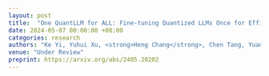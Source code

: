 ```yaml
---
layout: post
title:  "One QuantLLM for ALL: Fine-tuning Quantized LLMs Once for Efficient Deployments"
date: 2024-05-07 00:00:00 +08:00
categories: research
authors: "Ke Yi, Yuhui Xu, <strong>Heng Chang</strong>, Chen Tang, Yuan Meng, Tong Zhang, Jia Li"
venue: "Under Review"
preprint: https://arxiv.org/abs/2405.20202
---
```

